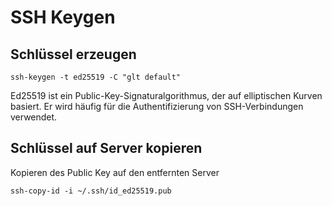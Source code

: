 # SSH Keygen

## Schlüssel erzeugen

    ssh-keygen -t ed25519 -C "glt default"

Ed25519 ist ein Public-Key-Signaturalgorithmus, der auf elliptischen Kurven basiert. Er wird häufig für die Authentifizierung von SSH-Verbindungen verwendet. 

## Schlüssel auf Server kopieren

Kopieren des Public Key auf den entfernten Server

    ssh-copy-id -i ~/.ssh/id_ed25519.pub
